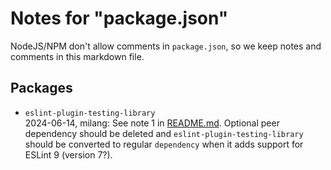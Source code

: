 # Notes for "package.json"

NodeJS/NPM don't allow comments in `package.json`, so we keep
notes and comments in this markdown file.

## Packages

- `eslint-plugin-testing-library`  
  2024-06-14, milang: See note 1 in [README.md](README.md). Optional peer dependency
  should be deleted and `eslint-plugin-testing-library` should be converted to regular
  `dependency` when it adds support for ESLint 9 (version 7?).
